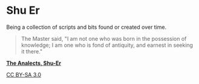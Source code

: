# Shu Er

Being a collection of scripts and bits found or created over time.

> The Master said, "I am not one who was born in the possession of knowledge; I am one who is fond of antiquity, and earnest in seeking it there."

**[The Analects, Shu-Er](http://ctext.org/analects/shu-er#n1270)**


[CC BY-SA 3.0](http://creativecommons.org/licenses/by-sa/3.0/)


